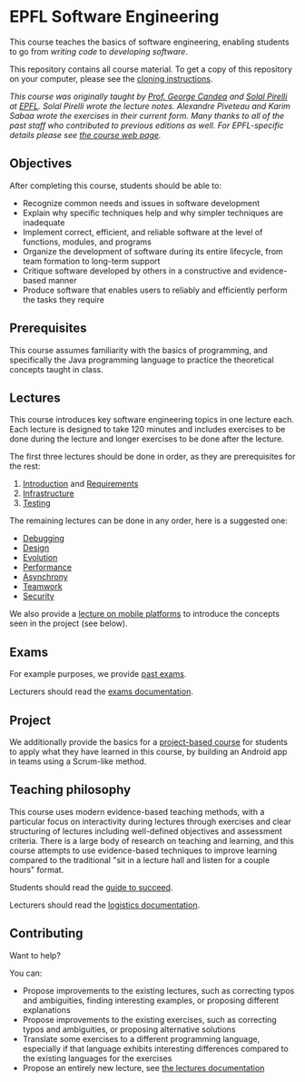 # EPFL Software Engineering

This course teaches the basics of software engineering,
enabling students to go from _writing code_ to _developing software_.

This repository contains all course material.
To get a copy of this repository on your computer, please see the [cloning instructions](documentation/Cloning.md).

_This course was originally taught by [Prof. George Candea](https://dslab.epfl.ch/people/candea/) and [Solal Pirelli](https://dslab.epfl.ch/people/pirelli/) at [EPFL](https://ic.epfl.ch)._
_Solal Pirelli wrote the lecture notes. Alexandre Piveteau and Karim Sabaa wrote the exercises in their current form. Many thanks to all of the past staff who contributed to previous editions as well._
_For EPFL-specific details please see [the course web page](https://dslab.epfl.ch/teaching/sweng/)._


## Objectives

After completing this course, students should be able to:
- Recognize common needs and issues in software development
- Explain why specific techniques help and why simpler techniques are inadequate
- Implement correct, efficient, and reliable software at the level of functions, modules, and programs
- Organize the development of software during its entire lifecycle, from team formation to long-term support
- Critique software developed by others in a constructive and evidence-based manner
- Produce software that enables users to reliably and efficiently perform the tasks they require


## Prerequisites

This course assumes familiarity with the basics of programming, and specifically the Java programming language to practice the theoretical concepts taught in class.


## Lectures

This course introduces key software engineering topics in one lecture each.
Each lecture is designed to take 120 minutes and includes exercises to be done during the lecture and longer exercises to be done after the lecture.

The first three lectures should be done in order, as they are prerequisites for the rest:

1. [Introduction](lectures/Introduction/) and [Requirements](lectures/Requirements/)
2. [Infrastructure](lectures/Infrastructure/)
3. [Testing](lectures/Testing/)

The remaining lectures can be done in any order, here is a suggested one:

- [Debugging](lectures/Debugging/)
- [Design](lectures/Design/)
- [Evolution](lectures/Evolution/)
- [Performance](lectures/Performance/)
- [Asynchrony](lectures/Asynchrony/)
- [Teamwork](lectures/Teamwork/)
- [Security](lectures/Security/)

We also provide a [lecture on mobile platforms](lectures/Mobile) to introduce the concepts seen in the project (see below).


## Exams

For example purposes, we provide [past exams](exams/).

Lecturers should read the [exams documentation](documentation/Exams.md).


## Project

We additionally provide the basics for a [project-based course](project/) for students to apply what they have learned in this course,
by building an Android app in teams using a Scrum-like method.


## Teaching philosophy

This course uses modern evidence-based teaching methods, with a particular focus on interactivity during lectures through exercises and
clear structuring of lectures including well-defined objectives and assessment criteria.
There is a large body of research on teaching and learning, and this course attempts to use evidence-based techniques to improve
learning compared to the traditional "sit in a lecture hall and listen for a couple hours" format.

Students should read the [guide to succeed](documentation/Succeeding.md).

Lecturers should read the [logistics documentation](documentation/Logistics.md).


## Contributing

Want to help?

You can:
- Propose improvements to the existing lectures, such as correcting typos and ambiguities, finding interesting examples, or proposing different explanations
- Propose improvements to the existing exercises, such as correcting typos and ambiguities, or proposing alternative solutions
- Translate some exercises to a different programming language, especially if that language exhibits interesting differences
  compared to the existing languages for the exercises
- Propose an entirely new lecture, see [the lectures documentation](documentation/Lectures.md)
